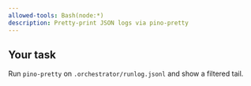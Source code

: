 ```yaml
---
allowed-tools: Bash(node:*)
description: Pretty-print JSON logs via pino-pretty
---
```

## Your task
Run `pino-pretty` on `.orchestrator/runlog.jsonl` and show a filtered tail.